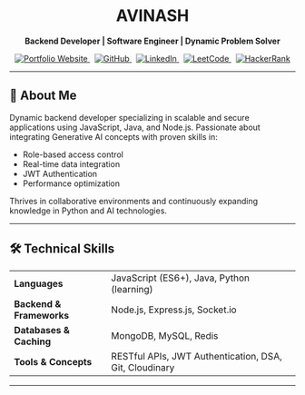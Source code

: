 <!--
README.md - Modern Portfolio for Avinash V Metre
-->

<h1 align="center">AVINASH</h1>
<p align="center">
  <strong>Backend Developer | Software Engineer | Dynamic Problem Solver</strong>
</p>

<p align="center">
  <a href="https://avinashvmetre20.netlify.app/" target="_blank" rel="noopener noreferrer">
    <img alt="Portfolio Website" src="https://img.shields.io/badge/Portfolio-Website-blue?logo=about-dot-me&style=for-the-badge" />
  </a>
  &nbsp;
  <a href="https://github.com/Avinashvmetre20" target="_blank" rel="noopener noreferrer">
    <img alt="GitHub" src="https://img.shields.io/badge/GitHub-Avinashvmetre20-black?logo=github&style=for-the-badge" />
  </a>
  &nbsp;
  <a href="https://www.linkedin.com/in/avinashvmetre20/" target="_blank" rel="noopener noreferrer">
    <img alt="LinkedIn" src="https://img.shields.io/badge/LinkedIn-Avinash-blue?logo=linkedin&style=for-the-badge" />
  </a>
  &nbsp;
  <a href="https://leetcode.com/u/Avinashvmetre20/" target="_blank" rel="noopener noreferrer">
    <img alt="LeetCode" src="https://img.shields.io/badge/LeetCode-Profile-FFA116?logo=leetcode&logoColor=black&style=for-the-badge" />
  </a>
  &nbsp;
  <a href="https://www.hackerrank.com/profile/avinashvmetre20" target="_blank" rel="noopener noreferrer">
    <img alt="HackerRank" src="https://img.shields.io/badge/HackerRank-Profile-2EC866?logo=hackerrank&logoColor=white&style=for-the-badge" />
  </a>
</p>

---

## 👋 About Me

Dynamic backend developer specializing in scalable and secure applications using JavaScript, Java, and Node.js. Passionate about integrating Generative AI concepts with proven skills in:

- Role-based access control
- Real-time data integration
- JWT Authentication
- Performance optimization

Thrives in collaborative environments and continuously expanding knowledge in Python and AI technologies.

---

## 🛠️ Technical Skills

<table>
  <tr>
    <td><strong>Languages</strong></td>
    <td>JavaScript (ES6+), Java, Python (learning)</td>
  </tr>
  <tr>
    <td><strong>Backend & Frameworks</strong></td>
    <td>Node.js, Express.js, Socket.io</td>
  </tr>
  <tr>
    <td><strong>Databases & Caching</strong></td>
    <td>MongoDB, MySQL, Redis</td>
  </tr>
  <tr>
    <td><strong>Tools & Concepts</strong></td>
    <td>RESTful APIs, JWT Authentication, DSA, Git, Cloudinary</td>
  </tr>
</table>

---

<!-- rest of your README stays the same -->
